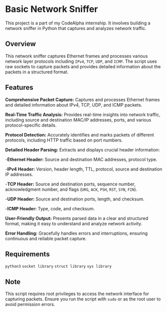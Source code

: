 # Basic Network Sniffer
This project is a part of my CodeAlpha internship. It involves building a network sniffer in Python that captures and analyzes network traffic.

## Overview
This network sniffer captures Ethernet frames and processes various network layer protocols including `IPv4`, `TCP`, `UDP`, and `ICMP`. The script uses raw sockets to capture packets and provides detailed information about the packets in a structured format.

## Features
**Comprehensive Packet Capture:** Captures and processes Ethernet frames and detailed information about IPv4, TCP, UDP, and ICMP packets.

**Real-Time Traffic Analysis:** Provides real-time insights into network traffic, including source and destination MAC/IP addresses, ports, and various protocol-specific details.

**Protocol Detection:** Accurately identifies and marks packets of different protocols, including HTTP traffic based on port numbers.

**Detailed Header Parsing:** Extracts and displays crucial header information:

-**Ethernet Header:** Source and destination MAC addresses, protocol type.

-**IPv4 Header:** Version, header length, TTL, protocol, source and destination IP addresses.

-**TCP Header:** Source and destination ports, sequence number, acknowledgment number, and flags (`URG`, `ACK`, `PSH`, `RST`, `SYN`, `FIN`).

-**UDP Header:** Source and destination ports, length, and checksum.

-**ICMP Header:** Type, code, and checksum.

**User-Friendly Output:** Presents parsed data in a clear and structured format, making it easy to understand and analyze network activity.

**Error Handling:** Gracefully handles errors and interruptions, ensuring continuous and reliable packet capture.

## Requirements
`python3`
`socket library`
`struct library`
`sys library`

## Note
This script requires root privileges to access the network interface for capturing packets. Ensure you run the script with `sudo` or as the root user to avoid permission errors.
